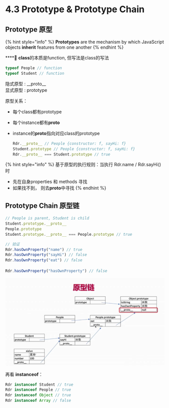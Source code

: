 # 4.3 Prototype & Prototype Chain

## Prototype 原型

{% hint style="info" %}
**Prototypes** are the mechanism by which JavaScript objects **inherit** features from one another
{% endhint %}

\*\*\*\*📌 **class**的本质是function, 但写法是class的写法

```javascript
typeof People // function
typeof Student // function
```

隐式原型 :  \_\_proto\_\_  
显式原型 : prototype

原型关系：

* 每个class都有prototype
* 每个instance都有**proto**
* instance的**proto**指向对应class的prototype

  ```javascript
  Rdr.__proto__ // People {constructor: f, sayHi: f}
  Student.prototype // People {constructor: f, sayHi: f}
  Rdr.__proto__ === Student.prototype // true
  ```

{% hint style="info" %}
基于原型的执行规则：当执行 Rdr.name / Rdr.sayHi\(\) 时

* 先在自身properties 和 methods 寻找
* 如果找不到， 则去**proto**中寻找
{% endhint %}

## Prototype Chain 原型链

```javascript
// People is parent, Student is child
Student.prototype.__proto__
People.prototype
Student.prototype.__proto__ === People.prototype // true
```



```javascript
// 验证
Rdr.hasOwnProperty("name") // true
Rdr.hasOwnProperty("sayHi") // false 
Rdr.hasOwnProperty("eat") // false

Rdr.hasOwnProperty("hasOwnProperty") // false
```

![&#x539F;&#x578B;&#x94FE;&#x56FE;](../../.gitbook/assets/prototypechain2.png)



再看 **instanceof**：

```javascript
Rdr instanceof Student // true
Rdr instanceof People // true
Rdr instanceof Object // true
Rdr instanceof Array // false
```


